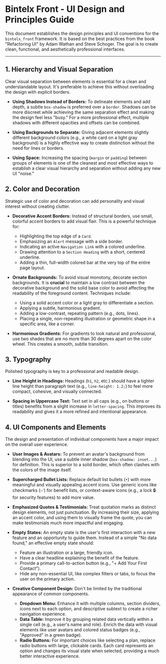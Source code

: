 # Bintelx Front - UI Design and Principles Guide

This document establishes the design principles and UI conventions for the `bintelx_front` framework. It is based on the best practices from the book "Refactoring UI" by Adam Wathan and Steve Schoger. The goal is to create clean, functional, and aesthetically professional interfaces.

---

## 1. Hierarchy and Visual Separation

Clear visual separation between elements is essential for a clean and understandable layout. It's preferable to achieve this without overloading the design with explicit borders.

* **Using Shadows Instead of Borders:** To delineate elements and add depth, a subtle `box-shadow` is preferred over a `border`. Shadows can be more discreet while achieving the same separation effect and making the design feel less "busy." For a more professional effect, multiple shadows with different opacities and offsets can be combined.

* **Using Backgrounds to Separate:** Giving adjacent elements slightly different background colors (e.g., a white card on a light gray background) is a highly effective way to create distinction without the need for lines or borders.

* **Using Space:** Increasing the spacing (`margin` or `padding`) between groups of elements is one of the cleanest and most effective ways to establish a clear visual hierarchy and separation without adding any new UI "noise."

## 2. Color and Decoration

Strategic use of color and decoration can add personality and visual interest without creating clutter.

* **Decorative Accent Borders:** Instead of structural borders, use small, colorful accent borders to add visual flair. This is a powerful technique for:
    * Highlighting the top edge of a `Card`.
    * Emphasizing an `Alert` message with a side border.
    * Indicating an active `Navigation Link` with a colored underline.
    * Drawing attention to a `Section Heading` with a short, centered underline.
    * Adding a thin, full-width colored bar at the very top of the entire page layout.

* **Ornate Backgrounds:** To avoid visual monotony, decorate section backgrounds. It is **crucial** to maintain a low contrast between the decorative background and the solid base color to avoid affecting the readability of the foreground content. Techniques include:
    * Using a solid accent color or a light gray to differentiate a section.
    * Applying a subtle, harmonious gradient.
    * Adding a low-contrast, repeating pattern (e.g., dots, lines).
    * Placing a single, non-repeating illustration or geometric shape in a specific area, like a corner.

* **Harmonious Gradients:** For gradients to look natural and professional, use two shades that are no more than 30 degrees apart on the color wheel. This creates a smooth, subtle transition.

## 3. Typography

Polished typography is key to a professional and readable design.

* **Line Height in Headings:** Headings (`h1`, `h2`, etc.) should have a tighter line height than paragraph text (e.g., `line-height: 1.2;`) to feel more compact, cohesive, and visually connected.

* **Spacing in Uppercase Text:** Text set in all caps (e.g., on buttons or titles) benefits from a slight increase in `letter-spacing`. This improves its readability and gives it a more refined and intentional appearance.

## 4. UI Components and Elements

The design and presentation of individual components have a major impact on the overall user experience.

* **User Images & Avatars:** To prevent an avatar's background from blending into the UI, use a subtle inner shadow (`box-shadow: inset...`) for definition. This is superior to a solid border, which often clashes with the colors of the image itself.

* **Supercharged Bullet Lists:** Replace default list bullets (`•`) with more meaningful and visually appealing accent icons. Use generic icons like checkmarks (✅) for benefit lists, or context-aware icons (e.g., a lock 🔒 for security features) to add more value.

* **Emphasized Quotes & Testimonials:** Treat quotation marks as distinct design elements, not just punctuation. By increasing their size, applying an accent color, and using them to visually frame the quote, you can make testimonials much more impactful and engaging.

* **Empty States:** An empty state is the user's first interaction with a new feature and an opportunity to guide them. Instead of a simple "No data found," an effective empty state should:
    * Feature an illustration or a large, friendly icon.
    * Have a clear headline explaining the benefit of the feature.
    * Provide a primary call-to-action button (e.g., "+ Add Your First Contact").
    * Hide any non-essential UI, like complex filters or tabs, to focus the user on the primary action.

* **Creative Component Design:** Don't be limited by the traditional appearance of common components.
    * **Dropdown Menu:** Enhance it with multiple columns, section dividers, icons next to each option, and descriptive subtext to create a richer navigation experience.
    * **Data Table:** Improve it by grouping related data vertically within a single cell (e.g., a user's name and role). Enrich the data with visual elements like user avatars and colored status badges (e.g., "Approved" in a green badge).
    * **Radio Buttons:** For important choices like selecting a plan, replace radio buttons with large, clickable cards. Each card represents an option and changes its visual state when selected, providing a much better interactive experience.